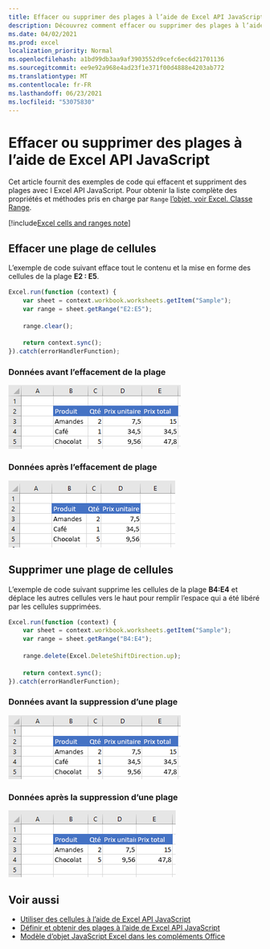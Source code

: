 ```yaml
---
title: Effacer ou supprimer des plages à l’aide de Excel API JavaScript
description: Découvrez comment effacer ou supprimer des plages à l’aide de l Excel API JavaScript.
ms.date: 04/02/2021
ms.prod: excel
localization_priority: Normal
ms.openlocfilehash: a1bd99db3aa9af3903552d9cefc6ec6d21701136
ms.sourcegitcommit: ee9e92a968e4ad23f1e371f00d4888e4203ab772
ms.translationtype: MT
ms.contentlocale: fr-FR
ms.lasthandoff: 06/23/2021
ms.locfileid: "53075830"
---
```

# <a name="clear-or-delete-ranges-using-the-excel-javascript-api"></a>Effacer ou supprimer des plages à l’aide de Excel API JavaScript

Cet article fournit des exemples de code qui effacent et suppriment des plages avec l Excel API JavaScript. Pour obtenir la liste complète des propriétés et méthodes pris en charge par `Range` [l’objet, voir Excel. Classe Range](/javascript/api/excel/excel.range).

[!include[Excel cells and ranges note](../includes/note-excel-cells-and-ranges.md)]

## <a name="clear-a-range-of-cells"></a>Effacer une plage de cellules

L’exemple de code suivant efface tout le contenu et la mise en forme des cellules de la plage **E2 : E5**.  

```js
Excel.run(function (context) {
    var sheet = context.workbook.worksheets.getItem("Sample");
    var range = sheet.getRange("E2:E5");

    range.clear();

    return context.sync();
}).catch(errorHandlerFunction);
```

### <a name="data-before-range-is-cleared"></a>Données avant l’effacement de la plage

![Données dans Excel avant l’effacée de la plage.](../images/excel-ranges-start.png)

### <a name="data-after-range-is-cleared"></a>Données après l’effacement de plage

![Données dans Excel une fois la plage effacée.](../images/excel-ranges-after-clear.png)

## <a name="delete-a-range-of-cells"></a>Supprimer une plage de cellules

L’exemple de code suivant supprime les cellules de la plage **B4:E4** et déplace les autres cellules vers le haut pour remplir l’espace qui a été libéré par les cellules supprimées.

```js
Excel.run(function (context) {
    var sheet = context.workbook.worksheets.getItem("Sample");
    var range = sheet.getRange("B4:E4");

    range.delete(Excel.DeleteShiftDirection.up);

    return context.sync();
}).catch(errorHandlerFunction);
```

### <a name="data-before-range-is-deleted"></a>Données avant la suppression d’une plage

![Données dans Excel avant la suppression de la plage.](../images/excel-ranges-start.png)

### <a name="data-after-range-is-deleted"></a>Données après la suppression d’une plage

![Données dans Excel une fois la plage supprimée.](../images/excel-ranges-after-delete.png)


## <a name="see-also"></a>Voir aussi

- [Utiliser des cellules à l’aide de Excel API JavaScript](excel-add-ins-cells.md)
- [Définir et obtenir des plages à l’aide de Excel API JavaScript](excel-add-ins-ranges-set-get.md)
- [Modèle d’objet JavaScript Excel dans les compléments Office](excel-add-ins-core-concepts.md)
